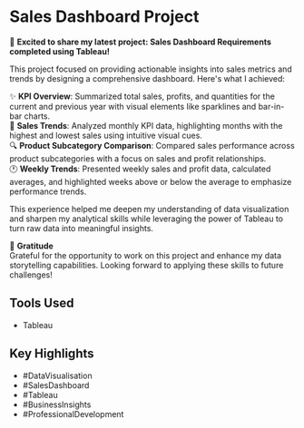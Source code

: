 # Sales Dashboard Project

🚀 **Excited to share my latest project: Sales Dashboard Requirements completed using Tableau!** <br>

This project focused on providing actionable insights into sales metrics and trends by designing a comprehensive dashboard. Here's what I achieved: <br>

✨ **KPI Overview**: Summarized total sales, profits, and quantities for the current and previous year with visual elements like sparklines and bar-in-bar charts. <br>
🔢 **Sales Trends**: Analyzed monthly KPI data, highlighting months with the highest and lowest sales using intuitive visual cues. <br>
🔍 **Product Subcategory Comparison**: Compared sales performance across product subcategories with a focus on sales and profit relationships. <br>
🕐 **Weekly Trends**: Presented weekly sales and profit data, calculated averages, and highlighted weeks above or below the average to emphasize performance trends. <br>

This experience helped me deepen my understanding of data visualization and sharpen my analytical skills while leveraging the power of Tableau to turn raw data into meaningful insights. <br>

🙏 **Gratitude** <br>
Grateful for the opportunity to work on this project and enhance my data storytelling capabilities. Looking forward to applying these skills to future challenges! <br>

## Tools Used <br>
- Tableau <br>

## Key Highlights <br>
- #DataVisualisation <br>
- #SalesDashboard <br>
- #Tableau <br>
- #BusinessInsights <br>
- #ProfessionalDevelopment <br>
